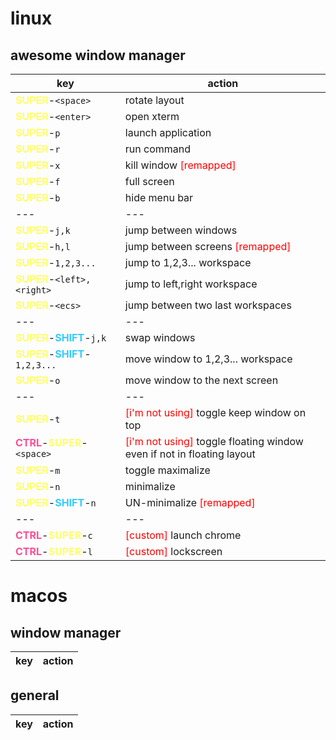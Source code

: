 # linux
## awesome window manager
key | action
-|-
<span style="color:#ffff66">**SUPER**</span>-`<space>` | rotate layout
<span style="color:#ffff66">**SUPER**</span>-`<enter>` | open xterm
<span style="color:#ffff66">**SUPER**</span>-`p` | launch application
<span style="color:#ffff66">**SUPER**</span>-`r` | run command
<span style="color:#ffff66">**SUPER**</span>-`x` | kill window <span style="color:red">[remapped]</span>
<span style="color:#ffff66">**SUPER**</span>-`f` | full screen
<span style="color:#ffff66">**SUPER**</span>-`b` | hide menu bar
---|---
<span style="color:#ffff66">**SUPER**</span>-`j,k` | jump between windows
<span style="color:#ffff66">**SUPER**</span>-`h,l` | jump between screens <span style="color:red">[remapped]</span>
<span style="color:#ffff66">**SUPER**</span>-`1,2,3...` | jump to 1,2,3... workspace
<span style="color:#ffff66">**SUPER**</span>-`<left>,<right>` | jump to left,right workspace
<span style="color:#ffff66">**SUPER**</span>-`<ecs>` | jump between two last workspaces
---|---
<span style="color:#ffff66">**SUPER**</span>-<span style="color:#33ccff">**SHIFT**</span>-`j,k` | swap windows
<span style="color:#ffff66">**SUPER**</span>-<span style="color:#33ccff">**SHIFT**</span>-`1,2,3...` | move window to 1,2,3... workspace
<span style="color:#ffff66">**SUPER**</span>-`o` | move window to the next screen
---|---
<span style="color:#ffff66">**SUPER**</span>-`t` | <span style="color:red">[i'm not using]</span> toggle keep window on top
<span style="color:#ff4d94">**CTRL**</span>-<span style="color:#ffff66">**SUPER**</span>-`<space>` | <span style="color:red">[i'm not using]</span> toggle floating window even if not in floating layout
<span style="color:#ffff66">**SUPER**</span>-`m` | toggle maximalize
<span style="color:#ffff66">**SUPER**</span>-`n` | minimalize
<span style="color:#ffff66">**SUPER**</span>-<span style="color:#33ccff">**SHIFT**</span>-`n` | UN-minimalize <span style="color:red">[remapped]</span>
---|---
<span style="color:#ff4d94">**CTRL**</span>-<span style="color:#ffff66">**SUPER**</span>-`c` | <span style="color:red">[custom]</span> launch chrome
<span style="color:#ff4d94">**CTRL**</span>-<span style="color:#ffff66">**SUPER**</span>-`l` | <span style="color:red">[custom]</span> lockscreen


# macos
## window manager
key | action
-|-
## general
key | action
-|-
